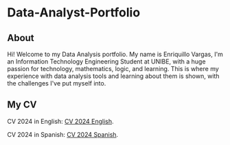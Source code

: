 # Data-Analyst-Portfolio
## About
Hi! Welcome to my Data Analysis portfolio. My name is Enriquillo Vargas, I'm an Information Technology Engineering Student at UNIBE, with a huge passion for technology, mathematics, logic, and learning. This is where my experience with data analysis tools and learning about them is shown, with the challenges I've put myself into.

## My CV
CV 2024 in English: [CV 2024 English](https://github.com/KvssaVJ/Data-Analyst-Portfolio/blob/main/Enriquillo%20Vargas%20CV%202024%20I%20English.pdf).

CV 2024 in Spanish: [CV 2024 Spanish](https://github.com/KvssaVJ/Data-Analyst-Portfolio/blob/main/Enriquillo%20Vargas%20CV%202024%20I%20Espa%C3%B1ol.pdf).
